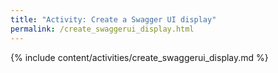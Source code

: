 ```yaml
---
title: "Activity: Create a Swagger UI display"
permalink: /create_swaggerui_display.html
---
```


{% include content/activities/create_swaggerui_display.md %}

